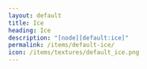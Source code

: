 ```yaml
---
layout: default
title: Ice
heading: Ice
description: "[node][default:ice]"
permalink: /items/default-ice/
icon: /items/textures/default_ice.png
---
```

